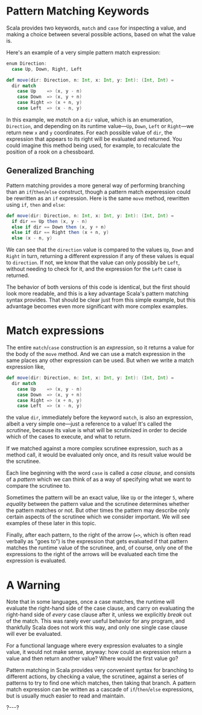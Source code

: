 # Pattern Matching Keywords

Scala provides two keywords, `match` and `case` for inspecting a value, and making a choice between several
possible actions, based on what the value is.

Here's an example of a very simple pattern match expression:

```scala
enum Direction:
  case Up, Down, Right, Left

def move(dir: Direction, n: Int, x: Int, y: Int): (Int, Int) =
  dir match
    case Up    => (x, y - n)
    case Down  => (x, y + n)
    case Right => (x + n, y)
    case Left  => (x - n, y)
```

In this example, we _match_ on a `dir` value, which is an enumeration, `Direction`, and depending on its runtime
value—`Up`, `Down`, `Left` or `Right`—we return new `x` and `y` coordinates. For each possible value of `dir`,
the expression that appears to its right will be evaluated and returned. You could imagine this method being
used, for example, to recalculate the position of a rook on a chessboard.

## Generalized Branching

Pattern matching provides a more general way of performing branching than an `if`/`then`/`else` construct,
though a pattern match experession could be rewritten as an `if` expression. Here is the same `move` method,
rewritten using `if`, `then` and `else`:

```scala
def move(dir: Direction, n: Int, x: Int, y: Int): (Int, Int) =
  if dir == Up then (x, y - n)
  else if dir == Down then (x, y + n)
  else if dir == Right then (x + n, y)
  else (x - n, y)
```

We can see that the `direction` value is compared to the values `Up`, `Down` and `Right` in turn, returning a
different expression if any of these values is equal to `direction`. If not, we know that the value can only
possibly be `Left`, without needing to check for it, and the expression for the `Left` case is returned.

The behavior of both versions of this code is identical, but the first should look more readable, and this is a
key advantage Scala's pattern matching syntax provides. That should be clear just from this simple example, but
this advantage becomes even more significant with more complex examples.

# Match expressions

The entire `match`/`case` construction is an _expression_, so it returns a value for the body of the `move`
method. And we can use a match expression in the same places any other expression can be used. But when we write
a match expression like,
```scala
def move(dir: Direction, n: Int, x: Int, y: Int): (Int, Int) =
  dir match
    case Up    => (x, y - n)
    case Down  => (x, y + n)
    case Right => (x + n, y)
    case Left  => (x - n, y)
```
the value `dir`, immediately before the keyword `match`, is also an expression, albeit a very simple
one—just a reference to a value! It's called the _scrutinee_, because its value is what will be scrutinized in
order to decide which of the cases to execute, and what to return.

If we matched against a more complex scrutinee expression, such as a method call, it would be evaluated only
once, and its result value would be the scrutinee.

Each line beginning with the word `case` is called a _case clause_, and consists of a _pattern_ which we can
think of as a way of specifying what we want to compare the scrutinee to.

Sometimes the pattern will be an exact value, like `Up` or the integer `5`, where _equality_ between the pattern
value and the scrutinee determines whether the pattern matches or not. But other times the pattern may describe
only certain aspects of the scrutinee which we consider important. We will see examples of these later in this
topic.

Finally, after each pattern, to the right of the arrow (`=>`, which is often read verbally as "goes to") is the
expression that gets evaluated if that pattern matches the runtime value of the scrutinee, and, of course, only
one of the expressions to the right of the arrows will be evaluated each time the expression is evaluated.

# A Warning

Note that in some languages, once a case matches, the runtime will evaluate the right-hand side of the case
clause, and carry on evaluating the right-hand side of _every_ case clause after it, unless we explicitly
_break_ out of the match. This was rarely ever useful behavior for any program, and thankfully Scala does not
work this way, and only one single case clause will ever be evaluated.

For a functional language where every expression evaluates to a single value, it would not make sense, anyway:
how could an expression return a value and then return another value? Where would the first value go?

Pattern matching in Scala provides very convenient syntax for branching to different actions, by checking a
value, the scrutinee, against a series of patterns to try to find one which matches, then taking that branch.
A pattern match expression can be written as a cascade of `if`/`then`/`else` expressions, but is usually much
easier to read and maintain.

?---?

